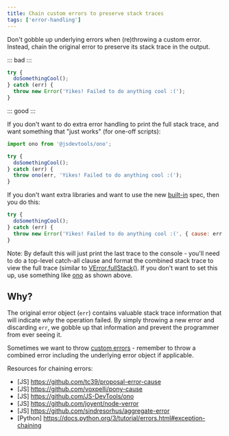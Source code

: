 ```yaml
---
title: Chain custom errors to preserve stack traces
tags: ['error-handling']
---
```


Don't gobble up underlying errors when (re)throwing a custom error. Instead,
chain the original error to preserve its stack trace in the output.

::: bad :::

```js
try {
  doSomethingCool();
} catch (err) {
  throw new Error('Yikes! Failed to do anything cool :(');
}
```

::: good :::

If you don't want to do extra error handling to print the full stack trace,
and want something that "just works" (for one-off scripts):

```js
import ono from '@jsdevtools/ono';

try {
  doSomethingCool();
} catch (err) {
  throw ono(err, 'Yikes! Failed to do anything cool :(');
}
```

If you don't want extra libraries and want to use the new [built-in][error-cause]
spec, then you do this:

[error-cause]: https://github.com/tc39/proposal-error-cause

```js
try {
  doSomethingCool();
} catch (err) {
  throw new Error('Yikes! Failed to do anything cool :(', { cause: err });
}
```

Note: By default this will just print the last trace to the console - you'll
need to do a top-level catch-all clause and format the combined stack trace
to view the full trace (similar to [VError.fullStack()][verror]. If you don't
want to set this up, use something like [ono][ono] as shown above.

[verror]: https://github.com/joyent/node-verror#verrorfullstackerr
[ono]: https://github.com/JS-DevTools/ono

## Why?

The original error object (`err`) contains valuable stack trace information that
will indicate _why_ the operation failed. By simply throwing a new error and
discarding `err`, we gobble up that information and prevent the programmer from
ever seeing it.

Sometimes we want to throw [custom errors][custom-errors] - remember to throw a
combined error including the underlying error object if applicable.

[custom-errors]: https://programming.protips.wiki/custom-errors/ 'This is also known as "exception chaining" in Python.'

Resources for chaining errors:

- [JS] <https://github.com/tc39/proposal-error-cause>
- [JS] <https://github.com/voxpelli/pony-cause>
- [JS] <https://github.com/JS-DevTools/ono>
- [JS] <https://github.com/joyent/node-verror>
- [JS] <https://github.com/sindresorhus/aggregate-error>
- [Python] <https://docs.python.org/3/tutorial/errors.html#exception-chaining>
